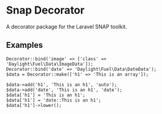 # Snap Decorator
A decorator package for the Laravel SNAP toolkit.

## Examples
	Decorator::bind('image' => ['class' => 'Daylight\Fuel\Data\ImageData']);
	Decorator::bind('date' => 'Daylight\Fuel\Data\DateData');
	$data = Decorator::make(['h1' => 'This is an array']);

	$data->add('h1', 'This is an h1', 'auto');
	$data->add('date', 'This is an h1', 'date');
	$data['h1'] = 'This is an h1';
	$data['h1'] = 'date::This is an h1';
	$data['h1']->lower();